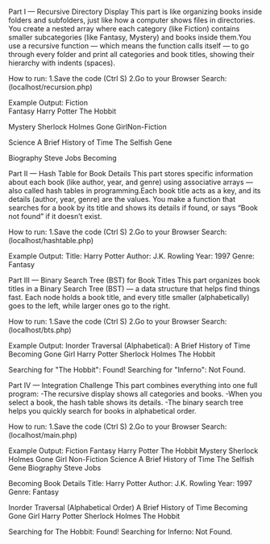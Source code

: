Part I — Recursive Directory Display
This part is like organizing books inside folders and subfolders, just like how a computer shows files in directories.
You create a nested array where each category (like Fiction) contains smaller subcategories (like Fantasy, Mystery) 
and books inside them.You use a recursive function — which means the function calls itself — 
to go through every folder and print all categories and book titles, showing their hierarchy with indents (spaces).

How to run:
1.Save the code (Ctrl S)
2.Go to your Browser Search:(localhost/recursion.php)

Example Output:
Fiction   
   Fantasy
      Harry Potter
      The Hobbit
   
   Mystery
      Sherlock Holmes
      Gone GirlNon-Fiction
   
   Science
      A Brief History of Time
      The Selfish Gene
   
   Biography
      Steve Jobs
      Becoming

Part II — Hash Table for Book Details
This part stores specific information about each book (like author, year, and genre) using associative arrays — 
also called hash tables in programming.Each book title acts as a key, and its details (author, year, genre) are the values.
You make a function that searches for a book by its title and shows its details if found, or says “Book not found” if it doesn’t exist.

How to run:
1.Save the code (Ctrl S)
2.Go to your Browser Search:(localhost/hashtable.php)

Example Output:
Title: Harry Potter
Author: J.K. Rowling
Year: 1997
Genre: Fantasy

Part III — Binary Search Tree (BST) for Book Titles
This part organizes book titles in a Binary Search Tree (BST) — a data structure that helps find things fast.
Each node holds a book title, and every title smaller (alphabetically) goes to the left, while larger ones go to the right.

How to run:
1.Save the code (Ctrl S)
2.Go to your Browser Search:(localhost/bts.php)

Example Output:
Inorder Traversal (Alphabetical):
A Brief History of Time
Becoming
Gone Girl
Harry Potter
Sherlock Holmes
The Hobbit

Searching for "The Hobbit": Found!
Searching for "Inferno": Not Found.

Part IV — Integration Challenge 
This part combines everything into one full program:
-The recursive display shows all categories and books.
-When you select a book, the hash table shows its details.
-The binary search tree helps you quickly search for books in alphabetical order.
 

How to run:
1.Save the code (Ctrl S)
2.Go to your Browser Search:(localhost/main.php)

Example Output:
Fiction
   Fantasy
      Harry Potter
      The Hobbit
   Mystery
      Sherlock Holmes
      Gone Girl
Non-Fiction
   Science
      A Brief History of Time
      The Selfish Gene
   Biography
      Steve Jobs
      
Becoming
Book Details
Title: Harry Potter
Author: J.K. Rowling
Year: 1997
Genre: Fantasy

Inorder Traversal (Alphabetical Order)
A Brief History of Time
Becoming
Gone Girl
Harry Potter
Sherlock Holmes
The Hobbit

Searching for The Hobbit: Found!
Searching for Inferno: Not Found.

